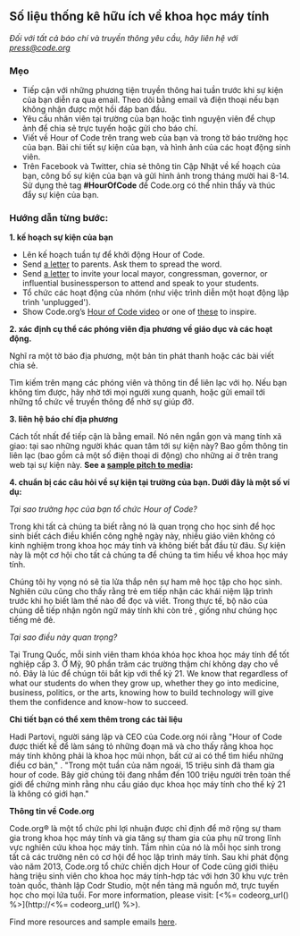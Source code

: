 

## Số liệu thống kê hữu ích về khoa học máy tính

*Đối với tất cả báo chí và truyền thông yêu cầu, hãy liên hệ với <press@code.org>*

### Mẹo

  * Tiếp cận với những phương tiện truyền thông hai tuần trước khi sự kiện của bạn diễn ra qua email. Theo dõi bằng email và điện thoại nếu bạn không nhận được một hồi đáp ban đầu.
  * Yêu cầu nhân viên tại trường của bạn hoặc tình nguyện viên để chụp ảnh để chia sẻ trực tuyến hoặc gửi cho báo chí.
  * Viết về Hour of Code trên trang web của bạn và trong tờ báo trường học của bạn. Bài chi tiết sự kiện của bạn, và hình ảnh của các hoạt động sinh viên.
  * Trên Facebook và Twitter, chia sẻ thông tin Cập Nhật về kế hoạch của bạn, công bố sự kiện của bạn và gửi hình ảnh trong tháng mười hai 8-14. Sử dụng thẻ tag **#HourOfCode** để Code.org có thể nhìn thấy và thúc đẩy sự kiện của bạn.

### Hướng dẫn từng bước:

**1. kế hoạch sự kiện của bạn**

  * Lên kế hoạch tuần tự để khởi động Hour of Code.
  * Send [a letter](<%= hoc_uri('/resources/#sample-emails') %>) to parents. Ask them to spread the word.
  * Send [a letter](<%= hoc_uri('/resources/#sample-emails') %>) to invite your local mayor, congressman, governor, or influential businessperson to attend and speak to your students.
  * Tổ chức các hoạt động của nhóm (như việc trình diễn một hoạt động lập trình 'unplugged').
  * Show Code.org’s [Hour of Code video](<%= hoc_uri('/') %>) or one of [these](<%= hoc_uri('/resources#videos') %>) to inspire.

**2. xác định cụ thể các phóng viên địa phương về giáo dục và các hoạt động.**

Nghĩ ra một tờ báo địa phương, một bản tin phát thanh hoặc các bài viết chia sẻ.

Tìm kiếm trên mạng các phóng viên và thông tin để liên lạc với họ. Nếu bạn không tìm được, hãy nhờ tới mọi người xung quanh, hoặc gửi email tới những tổ chức về truyền thông để nhờ sự giúp đỡ.

**3. liên hệ báo chí địa phương**

Cách tốt nhất để tiếp cận là bằng email. Nó nên ngắn gọn và mang tính xã giao: tại sao những người khác quan tâm tới sự kiện này? Bao gồm thông tin liên lạc (bao gồm cả một số điện thoại di động) cho những ai ở trên trang web tại sự kiện này. **See a [sample pitch to media](<%= hoc_uri('/resources#sample-emails') %>):**

**4. chuẩn bị các câu hỏi về sự kiện tại trường của bạn. Dưới đây là một số ví dụ:**

*Tại sao trường học của bạn tổ chức Hour of Code?*

Trong khi tất cả chúng ta biết rằng nó là quan trọng cho học sinh để học sinh biết cách điều khiển công nghệ ngày này, nhiều giáo viên không có kinh nghiệm trong khoa học máy tính và không biết bắt đầu từ đâu. Sự kiện này là một cơ hội cho tất cả chúng ta để chúng ta tìm hiểu về khoa học máy tính.

Chúng tôi hy vọng nó sẽ tia lửa thắp nên sự ham mê học tập cho học sinh. Nghiên cứu cũng cho thấy rằng trẻ em tiếp nhận các khái niệm lập trình trước khi họ biết làm thế nào để đọc và viết. Trong thực tế, bộ não của chúng dễ tiếp nhận ngôn ngữ máy tính khi còn trẻ , giống như chúng học tiếng mẻ đẻ.

*Tại sao điều này quan trọng?*

Tại Trung Quốc, mỗi sinh viên tham khóa khóa học khoa học máy tính để tốt nghiệp cấp 3. Ở Mỹ, 90 phần trăm các trường thậm chí không dạy cho về nó. Đây là lúc để chúgn tôi bắt kịp với thể kỷ 21. We know that regardless of what our students do when they grow up, whether they go into medicine, business, politics, or the arts, knowing how to build technology will give them the confidence and know-how to succeed.

**Chi tiết bạn có thể xem thêm trong các tài liệu**

Hadi Partovi, người sáng lập và CEO của Code.org nói rằng "Hour of Code được thiết kế để làm sáng tỏ những đoạn mã và cho thấy rằng khoa học máy tính không phải là khoa học mũi nhọn, bất cứ ai có thể tìm hiểu những điều cơ bản," . "Trong một tuần của năm ngoái, 15 triệu sinh đã tham gia hour of code. Bây giờ chúng tôi đang nhắm đến 100 triệu người trên toàn thế giới để chứng minh rằng nhu cầu giáo dục khoa học máy tính cho thế kỷ 21 là không có giới hạn."

**Thông tin về Code.org**

Code.org® là một tổ chức phi lợi nhuận được chỉ định để mở rộng sự tham gia trong khoa học máy tính và gia tăng sự tham gia của phụ nữ trong lĩnh vực nghiên cứu khoa học máy tính. Tầm nhìn của nó là mỗi học sinh trong tất cả các trường nên có cơ hội để học lập trình máy tính. Sau khi phát động vào năm 2013, Code.org tổ chức chiến dịch Hour of Code cũng giới thiệu hàng triệu sinh viên cho khoa học máy tính-hợp tác với hơn 30 khu vực trên toàn quốc, thành lập Codr Studio, một nền tảng mã nguồn mở, trực tuyến học cho mọi lứa tuổi. For more information, please visit: [<%= codeorg_url() %>](http://<%= codeorg_url() %>).

  
Find more resources and sample emails [here](<%= hoc_uri('/resources') %>).